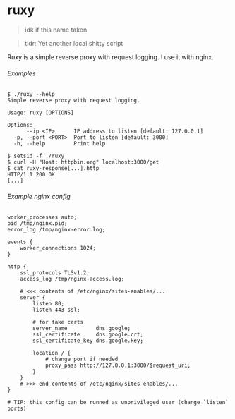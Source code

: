 # ruxy

> idk if this name taken

> tldr: Yet another local shitty script

Ruxy is a simple reverse proxy with request logging.
I use it with nginx.

###### Examples

```console
$ ./ruxy --help
Simple reverse proxy with request logging.

Usage: ruxy [OPTIONS]

Options:
      --ip <IP>      IP address to listen [default: 127.0.0.1]
  -p, --port <PORT>  Port to listen [default: 3000]
  -h, --help         Print help
```

```console
$ setsid -f ./ruxy
$ curl -H "Host: httpbin.org" localhost:3000/get
$ cat ruxy-response[...].http
HTTP/1.1 200 OK
[...]
```

###### Example nginx config

```nginx
worker_processes auto;
pid /tmp/nginx.pid;
error_log /tmp/nginx-error.log;

events {
    worker_connections 1024;
}

http {
    ssl_protocols TLSv1.2;
    access_log /tmp/nginx-access.log;

    # <<< contents of /etc/nginx/sites-enables/...
    server {
        listen 80;
        listen 443 ssl;

        # for fake certs
        server_name         dns.google;
        ssl_certificate     dns.google.crt;
        ssl_certificate_key dns.google.key;

        location / {
            # change port if needed
            proxy_pass http://127.0.0.1:3000/$request_uri;
        }
    }
    # >>> end contents of /etc/nginx/sites-enables/...
}

# TIP: this config can be runned as unprivileged user (change `listen` ports)
```

